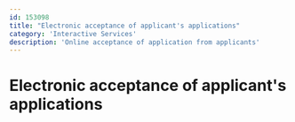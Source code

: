 ```yaml
---
id: 153098
title: "Electronic acceptance of applicant's applications"
category: 'Interactive Services'
description: 'Online acceptance of application from applicants'
---
```


# Electronic acceptance of applicant's applications
